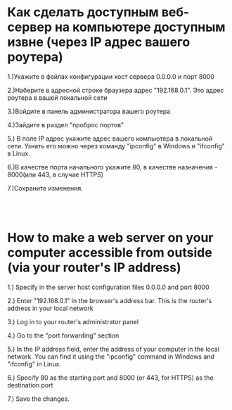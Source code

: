 <h1>Как сделать доступным веб-сервер на компьютере доступным извне (через IP адрес вашего роутера)</h1>
<p>1.)Укажите в файлах конфигурации хост сервера 0.0.0.0 и  порт 8000</p>
<p>2.)Наберите в адресной строке браузера адрес "192.168.0.1". Это адрес роутера в вашей локальной сети</p>
<p>3.)Войдите в панель администратора вашего роутера</p>
<p>4.)Зайдите в раздел "проброс портов"</p>
<p>5.) В поле IP адрес укажите адрес вашего компьютера в локальной сети. Узнать его можно через команду "ipconfig" в Windows и "ifconfig" в Linux.</p>
<p>6.)В качестве порта начального укажите 80, в качестве назначения - 8000(или 443, в случае HTTPS)</p>
<p>7.)Сохраните изменения.</p>
<br>
<br>
<h1>How to make a web server on your computer accessible from outside (via your router's IP address)</h1>
<p>1.) Specify in the server host configuration files 0.0.0.0 and port 8000</p>
<p>2.) Enter "192.168.0.1" in the browser's address bar. This is the router's address in your local network</p>
<p>3.) Log in to your router's administrator panel</p>
<p>4.) Go to the "port forwarding" section</p>
<p>5.) In the IP address field, enter the address of your computer in the local network. You can find it using the "ipconfig" command in Windows and "ifconfig" in Linux.</p>
<p>6.) Specify 80 as the starting port and 8000 (or 443, for HTTPS) as the destination port</p>
<p>7.) Save the changes.</p>
